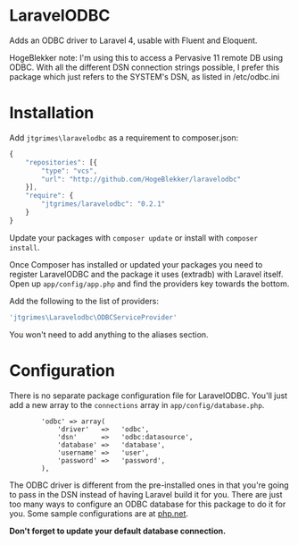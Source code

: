 LaravelODBC============Adds an ODBC driver to Laravel 4, usable with Fluent and Eloquent.HogeBlekker note: I'm using this to access a Pervasive 11 remote DB using ODBC. With all the different DSN connection strings possible, I prefer this package which just refers to the SYSTEM's DSN, as listed in /etc/odbc.iniInstallation============Add `jtgrimes\laravelodbc` as a requirement to composer.json:```javascript{    "repositories": [{        "type": "vcs",        "url": "http://github.com/HogeBlekker/laravelodbc"    }],    "require": {        "jtgrimes/laravelodbc": "0.2.1"    }}```Update your packages with `composer update` or install with `composer install`.Once Composer has installed or updated your packages you need to register LaravelODBC and the package it uses (extradb) with Laravel itself. Open up `app/config/app.php` and find the providers key towards the bottom. Add the following to the list of providers:```php'jtgrimes\Laravelodbc\ODBCServiceProvider'```You won't need to add anything to the aliases section.Configuration=============There is no separate package configuration file for LaravelODBC.  You'll just add a new array to the `connections` array in `app/config/database.php`.```		'odbc' => array(			'driver'   =>   'odbc',            'dsn'      =>   'odbc:datasource',            'database' =>   'database',            'username' =>   'user',            'password' =>   'password',		),```The ODBC driver is different from the pre-installed ones in that you're going to pass in the DSN instead of having Laravel build it for you.  There are just too many ways to configure an ODBC database for this package to do it for you.Some sample configurations are at [php.net](http://php.net/manual/en/ref.pdo-odbc.connection.php).**Don't forget to update your default database connection.**